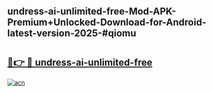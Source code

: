 ## undress-ai-unlimited-free-Mod-APK-Premium+Unlocked-Download-for-Android-latest-version-2025-#qiomu

# <h2><a href="https://bedroomkl.my?title=undress-ai-unlimited-free&ref=20M">🔗👉 🔴 undress-ai-unlimited-free</a></h2>

[![acn](https://github.com/user-attachments/assets/0f9c940e-d8b0-45ae-aac7-cd30a18b3e1c)](https://bedroomkl.my?title=undress-ai-unlimited-free&ref=20M)

